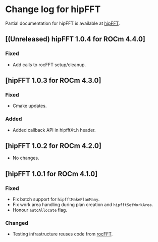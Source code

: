 # Change log for hipFFT

Partial documentation for hipFFT is available at [hipFFT].

## [(Unreleased) hipFFT 1.0.4 for ROCm 4.4.0]

### Fixed
- Add calls to rocFFT setup/cleanup.

## [hipFFT 1.0.3 for ROCm 4.3.0]

### Fixed
- Cmake updates.

### Added
- Added callback API in hipfftXt.h header.

## [hipFFT 1.0.2 for ROCm 4.2.0]

- No changes.

## [hipFFT 1.0.1 for ROCm 4.1.0]

### Fixed
- Fix batch support for `hipfftMakePlanMany`.
- Fix work area handling during plan creation and `hipfftSetWorkArea`.
- Honour `autoAllocate` flag.

### Changed
- Testing infrastructure reuses code from [rocFFT].

[rocFFT]: https://github.com/ROCmSoftwarePlatform/rocFFT
[hipFFT]: https://github.com/ROCmSoftwarePlatform/hipFFT
[hipfft.readthedocs.io]: https://rocfft.readthedocs.io/en/latest/
